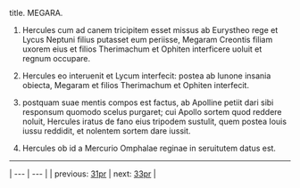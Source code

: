 title. MEGARA.



1. Hercules cum ad canem tricipitem esset missus ab Eurystheo rege et Lycus Neptuni filius putasset eum periisse, Megaram Creontis filiam uxorem eius et filios Therimachum et Ophiten interficere uoluit et regnum occupare.



2. Hercules eo interuenit et Lycum interfecit: postea ab Iunone insania obiecta, Megaram et filios Therimachum et Ophiten interfecit.



3. postquam suae mentis compos est factus, ab Apolline petiit dari sibi responsum quomodo scelus purgaret; cui Apollo sortem quod reddere noluit, Hercules iratus de fano eius tripodem sustulit, quem postea Iouis iussu reddidit, et nolentem sortem dare iussit.



4. Hercules ob id a Mercurio Omphalae reginae in seruitutem datus est.



---

| --- | --- |
| previous: [31pr](../31pr/) | next: [33pr](../33pr/) |